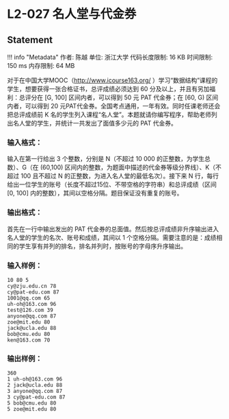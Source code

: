 
# L2-027 名人堂与代金券

## Statement

!!! info "Metadata"
    作者: 陈越
    单位: 浙江大学
    代码长度限制: 16 KB
    时间限制: 150 ms
    内存限制: 64 MB

对于在中国大学MOOC（http://www.icourse163.org/ ）学习“数据结构”课程的学生，想要获得一张合格证书，总评成绩必须达到 60 分及以上，并且有另加福利：总评分在 [G, 100] 区间内者，可以得到 50 元 PAT 代金券；在 [60, G) 区间内者，可以得到 20 元PAT代金券。全国考点通用，一年有效。同时任课老师还会把总评成绩前 K 名的学生列入课程“名人堂”。本题就请你编写程序，帮助老师列出名人堂的学生，并统计一共发出了面值多少元的 PAT 代金券。

### 输入格式：

输入在第一行给出 3 个整数，分别是 N（不超过 10 000 的正整数，为学生总数）、G（在 (60,100) 区间内的整数，为题面中描述的代金券等级分界线）、K（不超过 100 且不超过 N 的正整数，为进入名人堂的最低名次）。接下来 N 行，每行给出一位学生的账号（长度不超过15位、不带空格的字符串）和总评成绩（区间 [0, 100] 内的整数），其间以空格分隔。题目保证没有重复的账号。

### 输出格式：

首先在一行中输出发出的 PAT 代金券的总面值。然后按总评成绩非升序输出进入名人堂的学生的名次、账号和成绩，其间以 1 个空格分隔。需要注意的是：成绩相同的学生享有并列的排名，排名并列时，按账号的字母序升序输出。

### 输入样例：
```plaintext
10 80 5
cy@zju.edu.cn 78
cy@pat-edu.com 87
1001@qq.com 65
uh-oh@163.com 96
test@126.com 39
anyone@qq.com 87
zoe@mit.edu 80
jack@ucla.edu 88
bob@cmu.edu 80
ken@163.com 70
```

### 输出样例：
```plaintext
360
1 uh-oh@163.com 96
2 jack@ucla.edu 88
3 anyone@qq.com 87
3 cy@pat-edu.com 87
5 bob@cmu.edu 80
5 zoe@mit.edu 80
```


